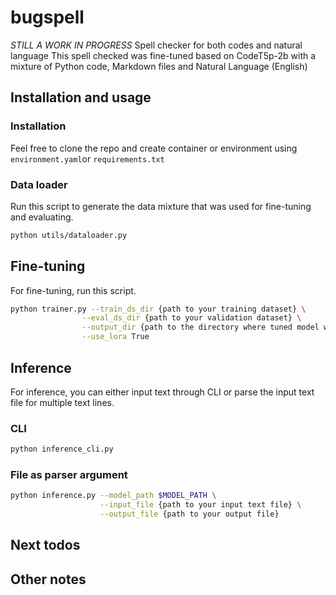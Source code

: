 # bugspell
_STILL A WORK IN PROGRESS_
Spell checker for both codes and natural language
This spell checked was fine-tuned based on CodeT5p-2b with a mixture of Python code, Markdown files and Natural Language (English)

## Installation and usage

### Installation
Feel free to clone the repo and create container or environment using `environment.yaml`or `requirements.txt`

### Data loader
Run this script to generate the data mixture that was used for fine-tuning and evaluating. 

```bash
python utils/dataloader.py
```

## Fine-tuning
For fine-tuning, run this script.

```bash
python trainer.py --train_ds_dir {path to your training dataset} \
                --eval_ds_dir {path to your validation dataset} \
                --output_dir {path to the directory where tuned model will be saved} \
                --use_lora True
```

## Inference
For inference, you can either input text through CLI or parse the input text file for multiple text lines. 

### CLI

```bash
python inference_cli.py
```

### File as parser argument

```bash
python inference.py --model_path $MODEL_PATH \
                    --input_file {path to your input text file} \
                    --output_file {path to your output file}
```

## Next todos

## Other notes